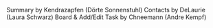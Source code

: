 Summary by Kendrazapfen (Dörte Sonnenstuhl)
Contacts by DeLaurie (Laura Schwarz)
Board & Add/Edit Task by Chneemann (Andre Kempf)
